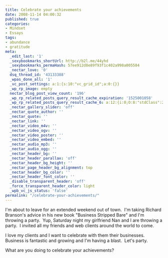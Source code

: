 ```yaml
---
title: Celebrate your achievements
date: 2008-11-14 04:00:32
published: true
categories:
- Mindset
- Essays
tags:
- abundance
- gratitude
meta:
  _edit_last: '1'
  _sexybookmarks_shortUrl: http://b2l.me/44yhd
  _sexybookmarks_permaHash: 57ee912d8e89f93f1c402a998a005584
  _nectar_love: '0'
  dsq_thread_id: '43133388'
  _wpas_done_all: '1'
  _vc_post_settings: a:1:{s:10:"vc_grid_id";a:0:{}}
  _wp_rp_image: empty
  nectar_blog_post_view_count: '196'
  _wp_rp_related_posts_query_result_cache_expiration: '1525001058'
  _wp_rp_related_posts_query_result_cache_6: a:12:{i:0;O:8:"stdClass":2:{s:7:"post_id";s:4:"1801";s:5:"score";s:17:"63.68573730085122";}i:1;O:8:"stdClass":2:{s:7:"post_id";s:4:"2838";s:5:"score";s:17:"55.13532963234407";}i:2;O:8:"stdClass":2:{s:7:"post_id";s:4:"2391";s:5:"score";s:17:"55.13532963234407";}i:3;O:8:"stdClass":2:{s:7:"post_id";s:4:"1360";s:5:"score";s:17:"55.13532963234407";}i:4;O:8:"stdClass":2:{s:7:"post_id";s:4:"1176";s:5:"score";s:18:"51.552149614015974";}i:5;O:8:"stdClass":2:{s:7:"post_id";s:3:"327";s:5:"score";s:17:"51.09676511972576";}i:6;O:8:"stdClass":2:{s:7:"post_id";s:4:"1923";s:5:"score";s:17:"50.01796717325042";}i:7;O:8:"stdClass":2:{s:7:"post_id";s:4:"1233";s:5:"score";s:17:"47.97977276588223";}i:8;O:8:"stdClass":2:{s:7:"post_id";s:4:"1244";s:5:"score";s:18:"46.663412504617504";}i:9;O:8:"stdClass":2:{s:7:"post_id";s:3:"317";s:5:"score";s:17:"45.79359794032615";}i:10;O:8:"stdClass":2:{s:7:"post_id";s:4:"1058";s:5:"score";s:18:"45.146352624955156";}i:11;O:8:"stdClass":2:{s:7:"post_id";s:3:"407";s:5:"score";s:17:"43.87511983207213";}}
  _nectar_gallery_slider: 'off'
  _nectar_quote_author: ''
  _nectar_quote: ''
  _nectar_link: ''
  _nectar_video_m4v: ''
  _nectar_video_ogv: ''
  _nectar_video_poster: ''
  _nectar_video_embed: ''
  _nectar_audio_mp3: ''
  _nectar_audio_ogg: ''
  _nectar_header_bg: ''
  _nectar_header_parallax: 'off'
  _nectar_header_bg_height: ''
  _nectar_page_header_bg_alignment: top
  _nectar_header_bg_color: ''
  _nectar_header_font_color: ''
  _disable_transparent_header: 'off'
  _force_transparent_header_color: light
  _wpb_vc_js_status: 'false'
permalink: "/celebrate-your-achievements/"
---
```

I'm about to leave for an extended weekend out of town.  I'm taking Richard Branson's advice in his new book "Business Stripped Bare" and I'm throwing a party.  Yup, Saturday night my girlfriend Nan and I are throwing a party.  I invited all my friends and web clients around the world to come.

I love my clients and I want to celebrate with them their businesses.  Business is fantastic and growing and I'm having a blast.  Let's party.

What are you doing to celebrate your achievements?
